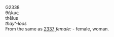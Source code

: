 G2338  
θῆλυς  
thēlus  
*thay‘-loos*  
From the same as [2337](g2337) *female:* - female, woman.  
